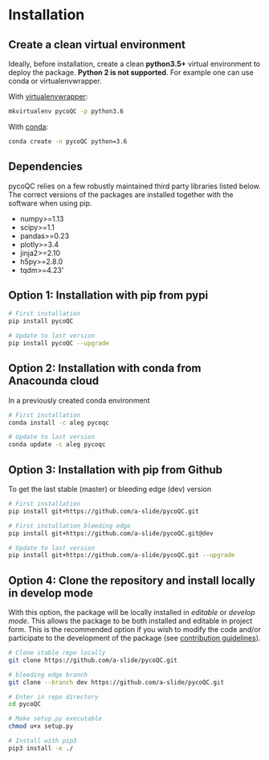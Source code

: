 # Installation

## Create a clean virtual environment

Ideally, before installation, create a clean **python3.5+** virtual environment to deploy the package. **Python 2 is not supported**.
For example one can use conda or virtualenvwrapper.

With [virtualenvwrapper](https://virtualenvwrapper.readthedocs.io/en/latest/install.html):

```bash
mkvirtualenv pycoQC -p python3.6
```

With [conda](https://conda.io/projects/conda/en/latest/user-guide/install/index.html):

```bash
conda create -n pycoQC python=3.6
```

## Dependencies

pycoQC relies on a few robustly maintained third party libraries listed below. The correct versions of the packages are installed together with the software when using pip.

* numpy>=1.13
* scipy>=1.1
* pandas>=0.23
* plotly>=3.4
* jinja2>=2.10
* h5py>=2.8.0
* tqdm>=4.23'

## Option 1: Installation with pip from pypi

```bash
# First installation
pip install pycoQC

# Update to last version
pip install pycoQC --upgrade
```

## Option 2: Installation with conda from Anacounda cloud

In a previously created conda environment

```bash
# First installation
conda install -c aleg pycoqc

# Update to last version
conda update -c aleg pycoqc
```

## Option 3: Installation with pip from Github

To get the last stable (master) or bleeding edge (dev) version

```bash
# First installation
pip install git+https://github.com/a-slide/pycoQC.git

# First installation bleeding edge
pip install git+https://github.com/a-slide/pycoQC.git@dev

# Update to last version
pip install git+https://github.com/a-slide/pycoQC.git --upgrade
```

## Option 4: Clone the repository and install locally in develop mode

With this option, the package will be locally installed in *editable* or *develop mode*. This allows the package to be both installed and editable in project form. This is the recommended option if you wish to modify the code and/or participate to the development of the package (see [contribution guidelines](contributing.md)).

```bash
# Clone stable repo locally
git clone https://github.com/a-slide/pycoQC.git

# bleeding edge branch
git clone --branch dev https://github.com/a-slide/pycoQC.git

# Enter in repo directory
cd pycoQC

# Make setup.py executable
chmod u+x setup.py

# Install with pip3
pip3 install -e ./
```
